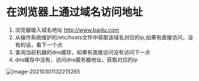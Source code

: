 # 在浏览器上通过域名访问地址

1. 浏览器输入域名地址 http://www.baidu.com
2. 从操作系统维护的/etc/hosts文件中获取该域名对应的ip,如果有直接访问，没有的话，看下一个点
3. 查询当前机器的dns缓存，如果有直接访问没有访问下一点
4. dns缓存中没有，访问dns服务器地址，获取对应的ip



![image-20210301132215265](https://tva1.sinaimg.cn/large/e6c9d24ely1go4c4gp518j20t30fx0v7.jpg)